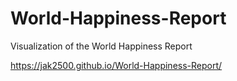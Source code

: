 # World-Happiness-Report
Visualization of the World Happiness Report

https://jak2500.github.io/World-Happiness-Report/
